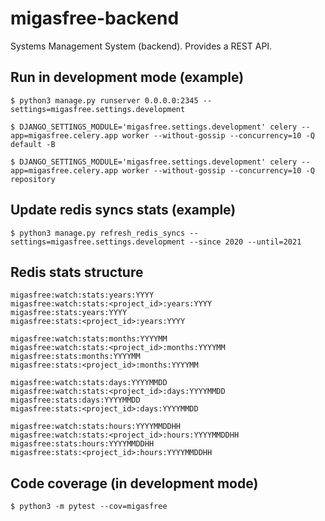 # migasfree-backend

Systems Management System (backend). Provides a REST API.

## Run in development mode (example)

`$ python3 manage.py runserver 0.0.0.0:2345 --settings=migasfree.settings.development`

`$ DJANGO_SETTINGS_MODULE='migasfree.settings.development' celery --app=migasfree.celery.app worker --without-gossip --concurrency=10 -Q default -B`

`$ DJANGO_SETTINGS_MODULE='migasfree.settings.development' celery --app=migasfree.celery.app worker --without-gossip --concurrency=10 -Q repository`

## Update redis syncs stats (example)

`$ python3 manage.py refresh_redis_syncs --settings=migasfree.settings.development --since 2020 --until=2021`

## Redis stats structure

`migasfree:watch:stats:years:YYYY`<br>
`migasfree:watch:stats:<project_id>:years:YYYY`<br>
`migasfree:stats:years:YYYY`<br>
`migasfree:stats:<project_id>:years:YYYY`

`migasfree:watch:stats:months:YYYYMM`<br>
`migasfree:watch:stats:<project_id>:months:YYYYMM`<br>
`migasfree:stats:months:YYYYMM`<br>
`migasfree:stats:<project_id>:months:YYYYMM`

`migasfree:watch:stats:days:YYYYMMDD`<br>
`migasfree:watch:stats:<project_id>:days:YYYYMMDD`<br>
`migasfree:stats:days:YYYYMMDD`<br>
`migasfree:stats:<project_id>:days:YYYYMMDD`

`migasfree:watch:stats:hours:YYYYMMDDHH`<br>
`migasfree:watch:stats:<project_id>:hours:YYYYMMDDHH`<br>
`migasfree:stats:hours:YYYYMMDDHH`<br>
`migasfree:stats:<project_id>:hours:YYYYMMDDHH`

## Code coverage (in development mode)

`$ python3 -m pytest --cov=migasfree`
